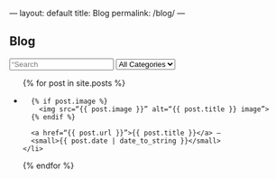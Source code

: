—
layout: default
title: Blog
permalink: /blog/
—

<h2>Blog</h2>

<div class=“blog-filters”>
  <input type=“text” id=“searchBox” placeholder=“Search posts...” />

  <select id=“categoryFilter”>
    <option value=“all”>All Categories</option>
    {% assign all_categories = “” | split: “” %}
    {% for post in site.posts %}
      {% assign all_categories = all_categories | concat: post.categories %}
    {% endfor %}
    {% assign unique_categories = all_categories | uniq | sort %}
    {% for category in unique_categories %}
      {% unless category == “” %}
        <option value=“{{ category | downcase }}”>{{ category }}</option>
      {% endunless %}
    {% endfor %}
  </select>
</div>

<ul id=“postsList”>
  {% for post in site.posts %}
    <li 
      data-title=“{{ post.title | downcase | escape }}” 
      data-categories=“{{ post.categories | join: ‘,’ | downcase }}”>
      
      {% if post.image %}
        <img src=“{{ post.image }}” alt=“{{ post.title }} image”>
      {% endif %}

      <a href=“{{ post.url }}”>{{ post.title }}</a> – 
      <small>{{ post.date | date_to_string }}</small>
    </li>
  {% endfor %}
</ul>

<script>
  const searchBox = document.getElementById(“searchBox”);
  const categoryFilter = document.getElementById(“categoryFilter”);
  const posts = document.querySelectorAll(“#postsList li”);

  function filterPosts() {
    const search = searchBox.value.toLowerCase();
    const selectedCategory = categoryFilter.value;

    posts.forEach(post => {
      const title = post.dataset.title;
      const categories = post.dataset.categories.split(‘,’);

      const matchesSearch = title.includes(search);
      const matchesCategory = selectedCategory === “all” || categories.includes(selectedCategory);

      post.style.display = matchesSearch && matchesCategory ? “list-item” : “none”;
    });
  }

  searchBox.addEventListener(“input”, filterPosts);
  categoryFilter.addEventListener(“change”, filterPosts);
</script>